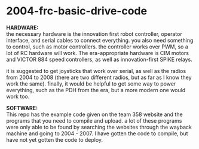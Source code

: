 # 2004-frc-basic-drive-code

**HARDWARE:**<br>
the necessary hardware is the innovation first robot controller, operator interface, and serial cables to connect everything. you also need something to control, such as motor controllers. the controller works over PWM, so a lot of RC hardware will work. The era-appropriate hardware is CIM motors and VICTOR 884  speed controllers, as well as innovation-first SPIKE relays. 

it is suggested to get joysticks that work over serial, as well as the radios from 2004 to 2008 (there are two different radios, but as far as I know they work the same). finally, it would be helpful to get some way to power everything, such as the PDH from the era, but a more modern one would work too.

**SOFTWARE:**<br>
This repo has the example code given on the team 358 website and the programs that you need to compile and upload. a lot of these programs were only able to be found by searching the websites through the wayback machine and going to 2004 - 2007. I have gotten the code to compile, but have not yet gotten the code to deploy.
